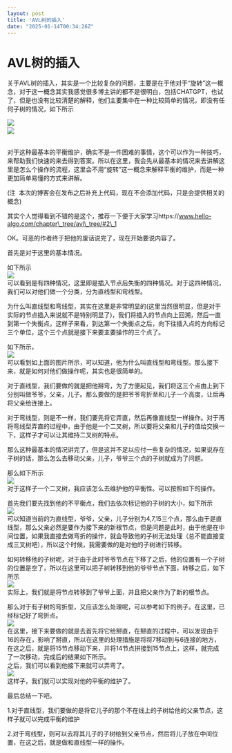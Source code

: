 ```yaml
---
layout: post
title: 'AVL树的插入'
date: "2025-01-14T00:34:26Z"
---
```

AVL树的插入
=======

关于AVL树的插入，其实是一个比较复杂的问题，主要是在于他对于“旋转”这一概念，对于这一概念其实我感觉很多博主讲的都不是很明白，包括CHATGPT，也试了，但是也没有比较清楚的解释，他们主要集中在一种比较简单的情况，即没有任何子树的情况，如下所示

​![](https://img2024.cnblogs.com/blog/3587899/202501/3587899-20250113193126927-1122652086.png)  
![](https://img2024.cnblogs.com/blog/3587899/202501/3587899-20250113193158675-385924601.png)

​  
对于这种最基本的平衡维护，确实不是一件困难的事情，这个可以作为一种技巧，来帮助我们快速的来去得到答案。所以在这里，我会先从最基本的情况来去讲解这里是怎么个操作的流程，这里会不用“旋转”这一概念来解释平衡的维护，而是一种更加简单易懂的方式来讲解。

(注  本次的博客会在发布之后补充上代码，现在不会添加代码，只是会提供相关的概念)

其实个人觉得看到不错的是这个，推荐一下便于大家学习https://www.hello-algo.com/chapter\_tree/avl\_tree/#2\_1

OK。可恶的作者终于把他的废话说完了，现在开始要说内容了。

首先是对于这里的基本情况。

如下所示  
![](https://img2024.cnblogs.com/blog/3587899/202501/3587899-20250113193223929-1090935297.png)  
可以看到是有四种情况，这里即是插入节点后失衡的四种情况。对于这四种情况，我们可以对他们做一个分类，分为直线型和弯线型。

为什么叫直线型和弯线型，其实在这里是非常明显的(这里当然很明显，但是对于实际的节点插入来说就不是特别明显了)，我们将插入的节点向上回溯，然后一直到第一个失衡点，这样子来看，到达第一个失衡点之后，向下往插入点的方向标记三个单位，这个三个点就是接下来要主要操作的三个点了。

如下所示，  
![](https://img2024.cnblogs.com/blog/3587899/202501/3587899-20250113193246732-121693277.png)  
可以看到如上面的图片所示，可以知道，他为什么叫直线型和弯线型。那么接下来，就是如何对他们做操作呢，其实也是很简单的。

对于直线型，我们要做的就是把他掰弯，为了方便起见，我们将这三个点由上到下分别叫做爷爷，父亲，儿子。那么要做的是把爷爷弯折至和儿子一个高度，让后再将父亲给连接上。

对于弯线型，则是不一样，我们要先将它弄直，然后再像直线型一样操作。对于再将弯线型弄直的过程中，由于他是一个二叉树，所以要将父亲和儿子的值给交换一下，这样子才可以让其维持二叉树的特点。

那么这种最基本的情况讲完了，但是这并不足以应付一些复杂的情况，如果说存在子树的话，那么怎么去移动父亲，儿子，爷爷三个点的子树就成为了问题。

那么如下所示  
![](https://img2024.cnblogs.com/blog/3587899/202501/3587899-20250113193306069-1201365192.png)  
对于这样子一个二叉树，我应该怎么去维护他的平衡性。可以按照如下的操作。

首先我们要先找到他的不平衡点，我们去依次标记他的子树的大小，如下所示  
![](https://img2024.cnblogs.com/blog/3587899/202501/3587899-20250113193322673-1473201685.png)  
可以知道当前的为直线型，爷爷，父亲，儿子分别为4,7,15三个点，那么由于是直线型，那么父亲必然是要作为接下来的新根节点，但是问题是此时，由于他是在中间位置，如果我直接去做弯折的操作，就会导致他的子树无法处理（总不能直接变成三叉树吧），所以这个时候，我需要做的是对他的子树进行转移。

如何转移他的子树呢，对于由于此时爷爷节点在下移了之后，他的位置有一个子树的位置是空了，所以在这里可以把子树转移到他的爷爷节点下面，转移之后，如下所示  
![](https://img2024.cnblogs.com/blog/3587899/202501/3587899-20250113193347157-2099873311.png)  
实际上，我们就是将节点转移到了爷爷上面，并且把父亲作为了新的根节点。

那么对于有子树的弯折型，又应该怎么处理呢，可以参考如下的例子。在这里，已经标记好了弯折点。  
![](https://img2024.cnblogs.com/blog/3587899/202501/3587899-20250113193401804-1912200411.png)  
在这里，接下来要做的就是去首先将它给掰直，在掰直的过程中，可以发现由于16的存在，影响了掰直，所以在这里的处理措施是将将7移动到与6连接的地方，在这之后，就是将15节点移动下来，并将14节点拼接到15节点上，这样，就完成了一次移动，完成后的结果如下所示。  
之后，我们可以看到他接下来就可以弄弯了。  
![](https://img2024.cnblogs.com/blog/3587899/202501/3587899-20250113193424550-995569181.png)  
这样子，我们就可以实现对他的平衡的维护了。

最后总结一下吧。

1.对于直线型，我们要做的是将它儿子的那个不在线上的子树给他的父亲节点，这样子就可以完成平衡的维护

2.对于弯线型，则可以去将其儿子的子树给到父亲节点，然后将儿子放在中间位置，在这之后，就是做和直线型一样的操作。